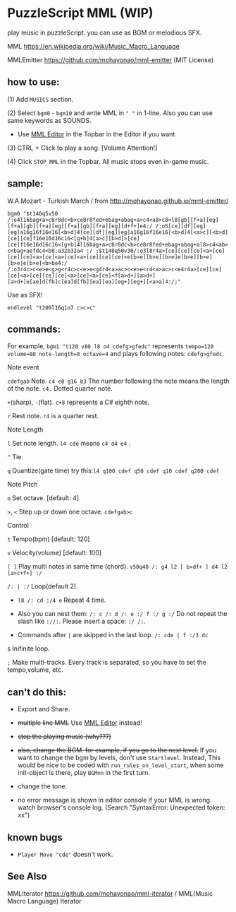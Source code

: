 # PuzzleScript MML (WIP)

play music in puzzleScript. you can use as BGM or melodious SFX.

MML https://en.wikipedia.org/wiki/Music_Macro_Language

MMLEmitter https://github.com/mohayonao/mml-emitter (MIT License)

## how to use:

(1) Add `MUSICS` section.

(2) Select `bgm0` - `bgm10` and write MML in `" "` in 1-line. Also you can use same keywords as SOUNDS.

* Use [MML Editor](https://competor.github.io/PuzzleScript-MML/src/mmleditor.html) in the Topbar in the Editor if you want

(3) CTRL + Click to play a song. [Volume Attention!]

(4) Click `STOP MML` in the Topbar. All music stops even in-game music.


## sample:
W.A.Mozart - Turkish March / from http://mohayonao.github.io/mml-emitter/

`bgm0 "$t140q5v50 /:o4l16bag+a>c8r8dc<b>ce8r8fed+ebag+abag+a>c4<a8>c8<l8[gb][f+a][eg][f+a][gb][f+a][eg][f+a][gb][f+a][eg][d+f+]e4:/ /:o5[ce][df][eg][eg]a16g16f16e16[<b>d]4[ce][df][eg][eg]a16g16f16e16[<b>d]4[<a>c][<b>d][ce][ce]f16e16d16c16<[g+b]4[a>c][b>d]>[ce][ce]f16e16d16c16<[g+b]4l16bag+a>c8r8dc<b>ce8r8fed+ebag+abag+al8>c4<ab>c<bag+aefdc4<b8.a32b32a4 :/ ;$t140q50v30/:o3l8r4a>[ce][ce][ce]<a>[ce][ce][ce]<a>[ce]<a>[ce]<a>[ce][ce][ce]<e[b>e][b>e][b>e]e[b>e][b>e][b>e]e[b>e]<b>be4:/ /:o3r4c>c<e>e<g>g<r4c>c<e>e<g4r4<a>ac>c<e>e<r4<a>ac>c<e4r4a>[ce][ce][ce]<a>[ce][ce][ce]<a>[ce]<a>[ce]<f[a>d+][a>d+][a>d+]e[ae]d[fb]c[ea]d[fb][ea][ea][eg+][eg+][<a>a]4:/;"`

Use as SFX!

`endlevel "t200l16q1o7 c>c>c"`

## commands:

For example, `bgm1 "t120 v80 l8 o4 cdefg>gfedc"` represents `tempo=120 volume=80 note-length=8 octave=4` and plays following notes: `cdefg>gfedc`.

Note event

`cdefgab` Note. `c4 e8 g16 b3` The number following the note means the length of the note. `c4.` Dotted quarter note.

`+`(sharp), `-`(flat). `c+8` represents a C# eighth note.

`r` Rest note. `r4` is a quarter rest.

Note Length

`l` Set note length. `l4 cde` means `c4 d4 e4` .

`^` Tie.

`q` Quantize(gate time) try this:`l4 q100 cdef q50 cdef q10 cdef q200 cdef`

Note Pitch

`o` Set octave. [default: 4]

`>`, `<` Step up or down one octave. `cdefgab>c`

Control

`t` Tempo(bpm) [default: 120]

`v` Velocity(volume) [default: 100]

`[ ]` Play multi notes in same time (chord). `v50q40 /: g4 l2 [ b>df+ ] d4 l2 [a>c+f+] :/`

`/: | :/` Loop(default 2). 

* `l8 /: cd :/4 e` Repeat 4 time. 

* Also you can nest them: `/: c /: d /: e :/ f :/ g :/` Do not repeat the slash like `://:`. Please insert a space: `:/ /:`. 
* Commands after `|` are skipped in the last loop. `/: cde | f :/3 dc`

`$` Inifinite loop.

`;` Make multi-tracks. Every track is separated, so you have to set the tempo,volume, etc.

## can't do this:
* Export and Share.

* ~~multiple line MML~~ Use [MML Editor](https://competor.github.io/PuzzleScript-MML/src/mmleditor.html) instead!

* ~~stop the playing music (why???)~~

* ~~also, change the BGM. for example, if you go to the next level.~~ If you want to change the bgm by levels, don't use `Startlevel`. Instead, This would be nice to be coded with `run_rules_on_level_start`, when some init-object is there, play `BGMnn` in the first turn.

* change the tone.

* no error message is shown in editor console if your MML is wrong. watch browser's console log. (Search "SyntaxError: Unexpected token: xx")

## known bugs

* `Player Move "cde"` doesn't work.

## See Also

MMLIterator https://github.com/mohayonao/mml-iterator / MML(Music Macro Language) Iterator